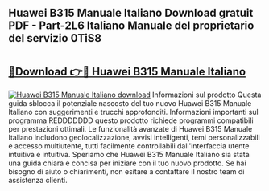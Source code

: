 ## Huawei B315 Manuale Italiano Download gratuit PDF - Part-2L6 Italiano Manuale del proprietario del servizio 0TiS8

# <h2><a href="http://dfgvs8v.blite.top/?on=Huawei+B315+Manuale+Italiano">🔗Download 👉🔴 Huawei B315 Manuale Italiano</a></h2>

[![Huawei B315 Manuale Italiano download](https://i.imgur.com/lujVjoI.png)](http://dfgvs8v.blite.top/?on=Huawei+B315+Manuale+Italiano)
Informazioni sul prodotto Questa guida sblocca il potenziale nascosto del tuo nuovo Huawei B315 Manuale Italiano con suggerimenti e trucchi approfonditi. Informazioni importanti sul programma REDDDDDDD questo prodotto richiede programmi compatibili per prestazioni ottimali. Le funzionalità avanzate di Huawei B315 Manuale Italiano includono geolocalizzazione, avvisi intelligenti, temi personalizzabili e accesso multiutente, tutti facilmente controllabili dall'interfaccia utente intuitiva e intuitiva. Speriamo che Huawei B315 Manuale Italiano sia stata una guida chiara e concisa per iniziare con il tuo nuovo prodotto. Se hai bisogno di aiuto o chiarimenti, non esitare a contattare il nostro team di assistenza clienti.
